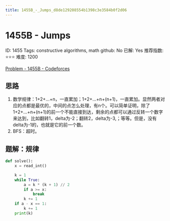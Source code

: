 ```yaml
---
title: 1455B_-_Jumps_d8de129208554b1398c3e3584b0f2d06
---
```


# 1455B - Jumps

ID: 1455
Tags: constructive algorithms, math
github: No
已解: Yes
推荐指数: ⭐⭐⭐
难度: 1200

[Problem - 1455B - Codeforces](http://codeforces.com/problemset/problem/1455/B)

## 思路

1. 数学规律：1+2+...+n，一直累加；1+2+...+n+(n+1)，一直累加。显然两者对应的点都是最优的，中间的点怎么处理，有n个。可以简单证明，除了1+2+...+n+(n+1)的前一个不能直接到达，剩余的点都可以通过反转一个数字来达到，比如翻转1，delta为-2；翻转2，delta为-3,；等等。但是，没有delta为-1的，也就是它的前一个数。
2. BFS：超时。

## 题解：规律

```python
def solve():
    x = read_int()

    k = 1
    while True:
        a = k * (k + 1) // 2
        if a >= x:
            break
        k += 1
    if a - x == 1:
        k += 1
    print(k)
```